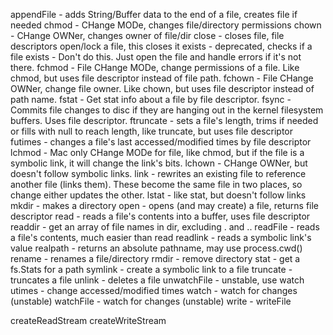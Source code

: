 appendFile - adds String/Buffer data to the end of a file, creates file if needed
chmod - CHange MODe, changes file/directory permissions
chown - CHange OWNer, changes owner of file/dir
close - closes file, file descriptors open/lock a file, this closes it
exists - deprecated, checks if a file exists - Don't do this.  Just open the file and handle errors if it's not there.
fchmod - File CHange MODe, change permissions of a file.  Like chmod, but uses file descriptor instead of file path.
fchown - File CHange OWNer, change file owner.  Like chown, but uses file descriptor instead of path name.
fstat - Get stat info about a file by file descriptor.
fsync - Commits file changes to disc if they are hanging out in the kernel filesystem buffers.  Uses file descriptor.
ftruncate - sets a file's length, trims if needed or fills with null to reach length, like truncate, but uses file descriptor
futimes - changes a file's last accessed/modified times by file descriptor
lchmod - Mac only CHange MODe for file, like chmod, but if the file is a symbolic link, it will change the link's bits.
lchown - CHange OWNer, but doesn't follow symbolic links.
link - rewrites an existing file to reference another file (links them).  These become the same file in two places, so change either updates the other.
lstat - like stat, but doesn't follow links
mkdir - makes a directory
open - opens (and may create) a file, returns file descriptor
read - reads a file's contents into a buffer, uses file descriptor
readdir - get an array of file names in dir, excluding . and ..
readFile - reads a file's contents, much easier than read
readlink - reads a symbolic link's value
realpath - returns an absolute pathname, may use process.cwd()
rename - renames a file/directory
rmdir - remove directory
stat - get a fs.Stats for a path
symlink - create a symbolic link to a file
truncate - truncates a file
unlink - deletes a file 
unwatchFile - unstable, use watch
utimes - change accessed/modified times
watch - watch for changes (unstable)
watchFile - watch for changes (unstable)
write - 
writeFile

createReadStream
createWriteStream
